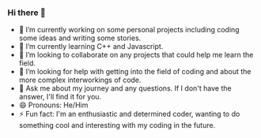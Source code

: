 ### Hi there 👋

- 🔭 I’m currently working on some personal projects including coding some ideas and writing some stories.
- 🌱 I’m currently learning C++ and Javascript.
- 👯 I’m looking to collaborate on any projects that could help me learn the field.
- 🤔 I’m looking for help with getting into the field of coding and about the more complex interworkings of code.
- 💬 Ask me about my journey and any questions. If I don't have the answer, I'll find it for you.
- 😄 Pronouns: He/Him
- ⚡ Fun fact: I'm an enthusiastic and determined coder, wanting to do something cool and interesting with my coding in the future.

